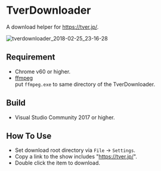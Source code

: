 # TverDownloader
A download helper for https://tver.jp/.

![tverdownloader_2018-02-25_23-16-28](https://user-images.githubusercontent.com/1085968/36662346-7325da20-1b21-11e8-8684-29e672ff0232.png)


## Requirement
+ Chrome v60 or higher.
+ [ffmpeg](https://ffmpeg.zeranoe.com/builds/ "ffmpeg")  
put `ffmpeg.exe` to same directory of the TverDownloader.

## Build
+ Visual Studio Community 2017 or higher.

## How To Use
+ Set download root directory via `File` -> `Settings`.
+ Copy a link to the show includes "https://tver.jp/".
+ Double click the item to download.